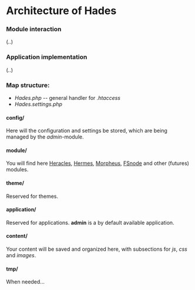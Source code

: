 Architecture of Hades
=====================

### Module interaction
(..)

### Application implementation
(..)

### Map structure:
- *Hades.php* -- general handler for *.htaccess*
- *Hades.settings.php*
#### config/
Here will the configuration and settings be stored, which are being managed by the *admin*-module.
#### module/
You will find here [Heracles](https://github.com/sentfanwyaerda/Heracles), [Hermes](https://github.com/sentfanwyaerda/Hermes), [Morpheus](https://github.com/sentfanwyaerda/Morpheus), [FSnode](https://github.com/sentfanwyaerda/FSnode) and other (futures) modules.
#### theme/
Reserved for themes.
#### application/
Reserved for applications. **admin** is a by default available application.
#### content/
Your content will be saved and organized here, with subsections for *js*, *css* and *images*.
#### tmp/
When needed...

